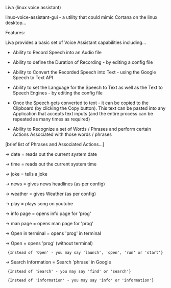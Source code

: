 

Liva (linux voice assistant)

 

linux-voice-assistant-gui - a utility that could mimic Cortana on the linux desktop...

 

Features:

Liva provides a basic set of Voice Assistant capabilities including...

* Ability to Record Speech into an Audio file

* Ability to define the Duration of Recording - by editing a config file

* Ability to Convert the Recorded Speech into Text - using the Google Speech to Text API

* Ability to set the Language for the Speech to Text as well as the Text to Speech Engines - by editing the config file

* Once the Speech gets converted to text - it can be copied to the Clipboard (by clicking the Copy button). This text can be pasted into any Application that accepts text inputs (and the entire process can be repeated as many times as required)

* Ability to Recognize a set of Words / Phrases and perform certain Actions Associated with those words / phrases

 [brief list of Phrases and Associated Actions...]

  -> date               =             reads out the current system date

  -> time               =             reads out the current system time

  -> joke =             tells a joke

  -> news              =             gives news headlines (as per config)

  -> weather =    gives Weather (as per config)

  -> play <song> = plays song on youtube

  -> info page <prog>  =  opens info page for 'prog'

  -> man page <prog>  =  opens man page for 'prog'

  -> Open in terminal <prog> = opens  'prog' in terminal

  -> Open <prog>  =  opens 'prog' (without terminal)

     {Instead of 'Open' - you may say 'launch', 'open', 'run' or 'start'}

  -> Search Information <phrase> = Search 'phrase' in Google

     {Instead of 'Search' - you may say 'find' or 'search'}

     {Instead of 'information' - you may say 'info' or 'information'}
